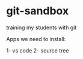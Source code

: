 # git-sandbox
training my students with git

Apps we need to install:

1- vs code
2- source tree  
  
